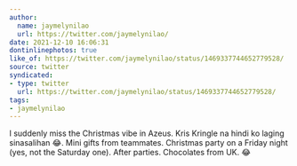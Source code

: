 ```yaml
---
author:
  name: jaymelynilao
  url: https://twitter.com/jaymelynilao/
date: 2021-12-10 16:06:31
dontinlinephotos: true
like_of: https://twitter.com/jaymelynilao/status/1469337744652779528/
source: twitter
syndicated:
- type: twitter
  url: https://twitter.com/jaymelynilao/status/1469337744652779528/
tags:
- jaymelynilao
---
```


I suddenly miss the Christmas vibe in Azeus. Kris Kringle na hindi ko laging sinasalihan 😂. Mini gifts from teammates. Christmas party on a Friday night (yes, not the Saturday one). After parties. Chocolates from UK. 😂